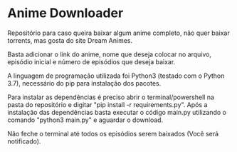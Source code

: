 # Anime Downloader

Repositório para caso queira baixar algum anime completo, não quer baixar torrents, mas gosta do site Dream Animes.

Basta adicionar o link do anime, nome que deseja colocar no arquivo, episódio inicial e número de episódios que deseja baixar.

A linguagem de programação utilizada foi Python3 (testado com o Python 3.7), necessário do pip para instalação dos pacotes.

Para instalar as dependências é preciso abrir o terminal/powershell na pasta do repositório e digitar "pip install -r requirements.py".
Após a instalação das dependências basta executar o código main.py utilizando o comando "python3 main.py" e aguardar o download.

Não feche o terminal até todos os episódios serem baixados (Você será notificado).
